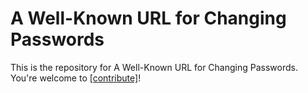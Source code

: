 # A Well-Known URL for Changing Passwords

This is the repository for A Well-Known URL for Changing Passwords. You're welcome to
[[contribute]](CONTRIBUTING.md)!
